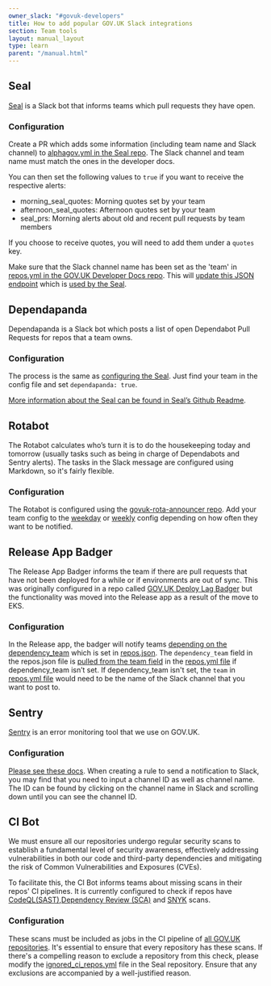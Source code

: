 ```yaml
---
owner_slack: "#govuk-developers"
title: How to add popular GOV.UK Slack integrations
section: Team tools
layout: manual_layout
type: learn
parent: "/manual.html"
---
```


## Seal

[Seal](https://github.com/alphagov/seal) is a Slack bot that informs teams which pull requests they have open.

### Configuration

Create a PR which adds some information (including team name and Slack channel) to [alphagov.yml in the Seal repo](https://github.com/alphagov/seal/blob/main/config/alphagov.yml). The Slack channel and team name must match the ones in the developer docs.

You can then set the following values to `true` if you want to receive the respective alerts:

- morning_seal_quotes: Morning quotes set by your team
- afternoon_seal_quotes: Afternoon quotes set by your team
- seal_prs: Morning alerts about old and recent pull requests by team members

If you choose to receive quotes, you will need to add them under a `quotes` key.

Make sure that the Slack channel name has been set as the 'team' in [repos.yml in the GOV.UK Developer Docs repo](https://github.com/alphagov/govuk-developer-docs/blob/main/data/repos.yml). This will [update this JSON endpoint](/repos.json) which is [used by the Seal](https://github.com/alphagov/seal/blob/main/lib/team_builder.rb#L97).

## Dependapanda

Dependapanda is a Slack bot which posts a list of open Dependabot Pull Requests for repos that a team owns.

### Configuration

The process is the same as [configuring the Seal](/manual/slack-integrations.html#configuration). Just find your team in the config file and set `dependapanda: true`.

[More information about the Seal can be found in Seal’s Github Readme](https://github.com/alphagov/seal/tree/main).

## Rotabot

The Rotabot calculates who’s turn it is to do the housekeeping today and tomorrow (usually tasks such as being in charge of Dependabots and Sentry alerts). The tasks in the Slack message are configured using Markdown, so it's fairly flexible.

### Configuration

The Rotabot is configured using the [govuk-rota-announcer repo](https://github.com/alphagov/govuk-rota-announcer/). Add your team config to the [weekday](https://github.com/alphagov/govuk-rota-announcer/blob/main/config/weekday.yml) or [weekly](https://github.com/alphagov/govuk-rota-announcer/blob/main/config/weekly.yml) config depending on how often they want to be notified.

## Release App Badger

The Release App Badger informs the team if there are pull requests that have not been deployed for a while or if environments are out of sync. This was originally configured in a repo called [GOV.UK Deploy Lag Badger](https://github.com/alphagov/govuk-deploy-lag-badger/) but the functionality was moved into the Release app as a result of the move to EKS.

### Configuration

In the Release app, the badger will notify teams [depending on the dependency_team](https://github.com/alphagov/release/pull/1198/files#diff-80e54224c5cd63358602f18016d42c42e208b7269bba5495cbc6a5ac3afac597R34) which is set in [repos.json](/repos.json). The `dependency_team` field in the repos.json file is [pulled from the team field](https://github.com/alphagov/govuk-developer-docs/blob/main/app/repo.rb#L168) in the [repos.yml file](https://github.com/alphagov/govuk-developer-docs/blob/a828a685cb9d475554b7144d0e13d91ac0e41337/data/repos.yml#L270) if dependency_team isn’t set. If dependency_team isn't set, the `team` in [repos.yml file](https://github.com/alphagov/govuk-developer-docs/blob/a828a685cb9d475554b7144d0e13d91ac0e41337/data/repos.yml) would need to be the name of the Slack channel that you want to post to.

## Sentry

[Sentry](/manual/sentry.html) is an error monitoring tool that we use on GOV.UK.

### Configuration

[Please see these docs](/manual/sentry.html#slack-alerts). When creating a rule to send a notification to Slack, you may find that you need to input a channel ID as well as channel name. The ID can be found by clicking on the channel name in Slack and scrolling down until you can see the channel ID.

## CI Bot

We must ensure all our repositories undergo regular security scans to establish a fundamental level of security awareness, effectively addressing vulnerabilities in both our code and third-party dependencies and mitigating the risk of Common Vulnerabilities and Exposures (CVEs).

To facilitate this, the CI Bot informs teams about missing scans in their repos' CI pipelines. It is currently configured to check if repos have [CodeQL(SAST)](https://docs.publishing.service.gov.uk/manual/codeql.html),[Dependency Review (SCA)](https://docs.publishing.service.gov.uk/manual/dependency-review.html) and [SNYK](https://docs.publishing.service.gov.uk/manual/snyk.html) scans.

### Configuration

These scans must be included as jobs in the CI pipeline of [all GOV.UK repositories](https://docs.publishing.service.gov.uk/manual/github.html#create-and-configure-a-new-gov-uk-repo).
It's essential to ensure that every repository has these scans. If there's a compelling reason to exclude a repository from this check, please modify the [ignored_ci_repos.yml](https://github.com/alphagov/seal/blob/main/ignored_ci_repos.yml) file in the Seal repository. Ensure that any exclusions are accompanied by a well-justified reason.
